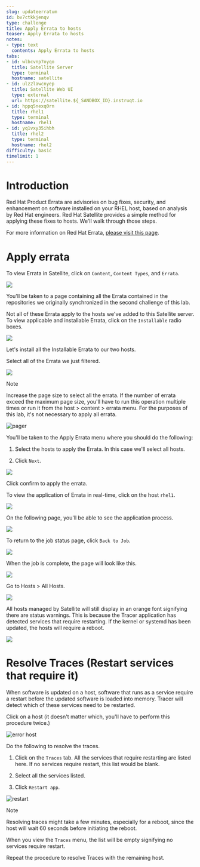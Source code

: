 ```yaml
---
slug: updateerratum
id: bv7ctkkjenqv
type: challenge
title: Apply Errata to hosts
teaser: Apply Errata to hosts
notes:
- type: text
  contents: Apply Errata to hosts
tabs:
- id: wlbcvnp7oyqo
  title: Satellite Server
  type: terminal
  hostname: satellite
- id: ulz2lawcnyep
  title: Satellite Web UI
  type: external
  url: https://satellite.${_SANDBOX_ID}.instruqt.io
- id: hppq5nexq0rn
  title: rhel1
  type: terminal
  hostname: rhel1
- id: yq1vxy35ihbh
  title: rhel2
  type: terminal
  hostname: rhel2
difficulty: basic
timelimit: 1
---
```

Introduction
===
Red Hat Product Errata are advisories on bug fixes, security, and enhancement on software installed on your RHEL host, based on analysis by Red Hat engineers. Red Hat Satellite provides a simple method for applying these fixes to hosts. We'll walk through those steps.

For more information on Red Hat Errata, [please visit this page](https://access.redhat.com/articles/2130961).

Apply errata
===

To view Errata in Satellite, click on `Content`, `Content Types`, and `Errata`.

![](../assets/erratamenubar.png)

You'll be taken to a page containing all the Errata contained in the repositories we originally synchronized in the second challenge of this lab.

Not all of these Errata apply to the hosts we've added to this Satellite server. To view applicable and installable Errata, click on the `Installable` radio boxes.

![](../assets/applicableandinstallable.png)

Let's install all the Installable Errata to our two hosts.

Select all of the Errata we just filtered.

![](../assets/selectallerrata.png)

>[!NOTE]
>Increase the page size to select all the errata. If the number of errata exceed the maximum page size, you'll have to run this operation multiple times or run it from the host > content > errata menu. For the purposes of this lab, it's not necessary to apply all errata.

![pager](../assets/pagersize.png)

You'll be taken to the Apply Errata menu where you should do the following:

1) Select the hosts to apply the Errata. In this case we'll select all hosts.

2) Click `Next`.

![](../assets/applyerratawizard.png)

Click confirm to apply the errata.

To view the application of Errata in real-time, click on the host `rhel1`.

![](../assets/viewapplicationoferratahost.png)

On the following page, you'll be able to see the application process.

![](../assets/process.png)

To return to the job status page, click `Back to Job`.

![](../assets/backtojob.png)

When the job is complete, the page will look like this.

![](../assets/completejobstatus.png)

Go to Hosts > All Hosts.

![](../assets/allhostsagain.png)

All hosts managed by Satellite will still display in an orange font signifying there are status warnings. This is because the Tracer application has detected services that require restarting. If the kernel or systemd has been updated, the hosts will require a reboot.

![](../assets/tracesorange.png)

Resolve Traces (Restart services that require it)
===
When software is updated on a host, software that runs as a service require a restart before the updated software is loaded into memory. Tracer will detect which of these services need to be restarted.

Click on a host (it doesn't matter which, you'll have to perform this procedure twice.)

![error host](../assets/errorhost.png)

Do the following to resolve the traces.

1) Click on the `Traces` tab. All the services that require restarting are listed here. If no services require restart, this list would be blank.

2) Select all the services listed.

3) Click `Restart app`.

![restart](../assets/tracesrestart.png)

>[!NOTE]
>Resolving traces might take a few minutes, especially for a reboot, since the host will wait 60 seconds before initiating the reboot.

When you view the `Traces` menu, the list will be empty signifying no services require restart.

Repeat the procedure to resolve Traces with the remaining host.
